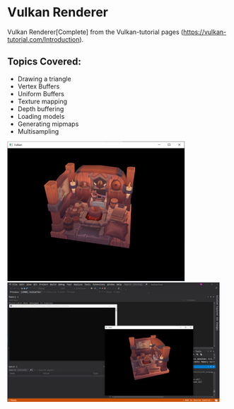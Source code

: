 # Vulkan Renderer
Vulkan Renderer[Complete] from the Vulkan-tutorial pages (https://vulkan-tutorial.com/Introduction).

## Topics Covered:
* Drawing a triangle
* Vertex Buffers
* Uniform Buffers
* Texture mapping
* Depth buffering
* Loading models
* Generating mipmaps
* Multisampling

<img src="img/VulkanRenderer.png" style=" width:401px ; height:316px">
<img src="img/VulkanRenderer_2.png" style=" width:480px ; height:270px">

